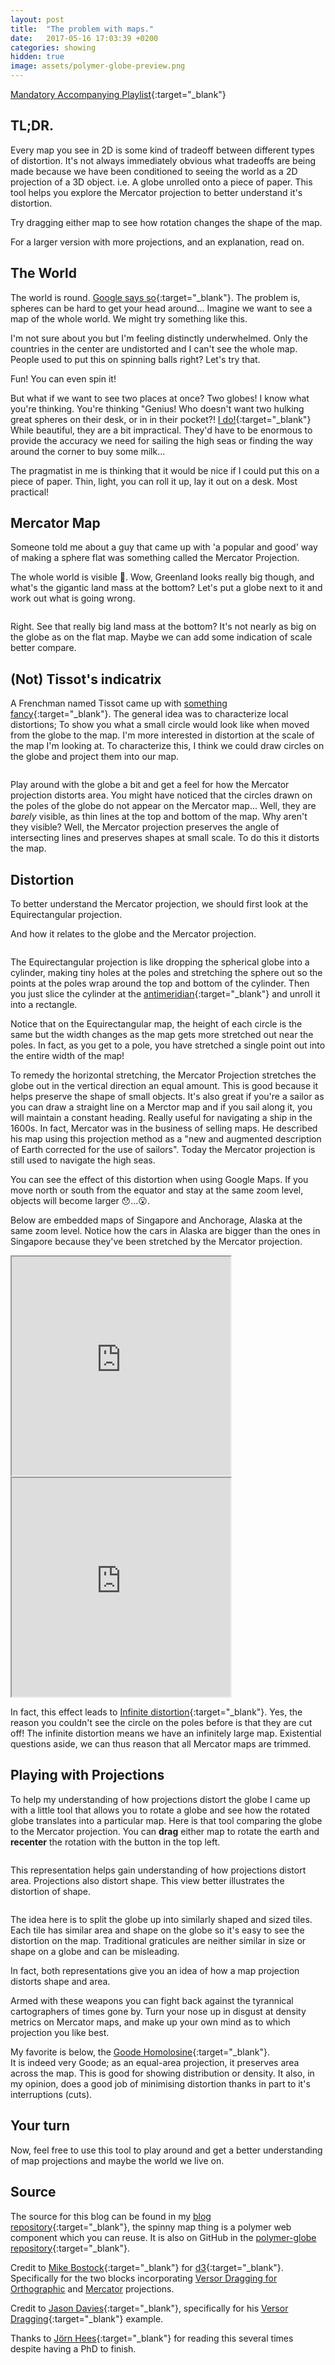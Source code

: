 ```yaml
---
layout: post
title:  "The problem with maps."
date:   2017-05-16 17:03:39 +0200
categories: showing
hidden: true
image: assets/polymer-globe-preview.png
---
```


<style type="text/css">
.mapwrap {
    display:flex;
    align-items:center;
    justify-content:center;
    flex-wrap:wrap;
}
</style>

<link rel="import" href="/assets/bower/globe-map/globe-map.html">

[Mandatory Accompanying Playlist](https://open.spotify.com/user/pingbat/playlist/3ILYt5u8hdZ1d5H1lNZSuN){:target="_blank"}

## TL;DR.

Every map you see in 2D is some kind of tradeoff between different types of distortion. It's not always immediately obvious what tradeoffs are being made because we have been conditioned to seeing the world as a 2D projection of a 3D object. i.e. A globe unrolled onto a piece of paper. This tool helps you explore the Mercator projection to better understand it's distortion.  

Try dragging either map to see how rotation changes the shape of the map.

For a larger version with more projections, and an explanation, read on.

<globe-map width='400' projections='["Orthographic", "Mercator"]' config='{"rotation":{"enabled":true, "ui_enabled":true}, "geodesic_graticule":{"enabled":true, "ui_enabled":true}, "nt_indicatrice":{"enabled":true, "ui_enabled":true}}'></globe-map>

## The World
The world is round. [Google says so](https://www.google.com/maps/@25.6150528,3.6591736,11928591m/data=!3m1!1e3){:target="_blank"}. The problem is, spheres can be hard to get your head around... Imagine we want to see a map of the whole world. We might try something like this.

<div>
<globe-map projections='["Orthographic"]' rotation='[90,0,0]' width="600" ></globe-map>
<globe-map projections='["Orthographic"]' rotation='[0,0,0]' width="600" ></globe-map>
<globe-map projections='["Orthographic"]' rotation='[-90,0,0]' width="600" ></globe-map>
</div>

I'm not sure about you but I'm feeling distinctly underwhelmed. Only the countries in the center are undistorted and I can't see the whole map.
People used to put this on spinning balls right?
Let's try that.

<globe-map width='1000' projections='["Orthographic"]' config='{"rotation":{"enabled":true, "ui_enabled":true}}'></globe-map>

Fun! You can even spin it!

But what if we want to see two places at once? Two globes! I know what you're thinking. You're thinking "Genius! Who doesn't want two hulking great spheres on their desk, or in in their pocket?! [I do!](http://www.bellerbyandco.com/){:target="_blank"} While beautiful, they are a bit impractical.
They'd have to be enormous to provide the accuracy we need for sailing the high seas or finding the way around the corner to buy some milk...

The pragmatist in me is thinking that it would be nice if I could put this on a piece of paper.
Thin, light, you can roll it up, lay it out on a desk. Most practical!


## Mercator Map

Someone told me about a guy that came up with 'a popular and good' way of making a sphere flat was something called the Mercator Projection.

<globe-map width='740' height='740' projections='["Mercator"]'></globe-map>

The whole world is visible 🤗. Wow, Greenland looks really big though, and what's the gigantic land mass at the bottom? Let's put a globe next to it and work out what is going wrong.

<div class="mapwrap">
<globe-map projections='["Orthographic"]' config='{"rotation":{"enabled":true, "ui_enabled":true}}' width='540' ></globe-map>
<globe-map projections='["Mercator"]' width='540'></globe-map>
</div>

Right. See that really big land mass at the bottom? It's not nearly as big on the globe as on the flat map. Maybe we can add some indication of scale better compare.

## (Not) Tissot's indicatrix
A Frenchman named Tissot came up with [something fancy](https://en.wikipedia.org/wiki/Tissot%27s_indicatrix){:target="_blank"}. The general idea was to characterize local distortions; To show you what a small circle would look like when moved from the globe to the map.
I'm more interested in distortion at the scale of the map I'm looking at. To characterize this, I think we could draw circles on the globe and project them into our map.

<div class="mapwrap">
<globe-map projections='["Orthographic"]' config='{"rotation":{"enabled":true, "ui_enabled":true}, "nt_indicatrice":{"enabled":true}}' width='540'></globe-map>
<globe-map projections='["Mercator"]' config='{"rotation":{"enabled":false, "ui_enabled":false}, "nt_indicatrice":{"enabled":true}}' width='540'></globe-map>
</div>

Play around with the globe a bit and get a feel for how the Mercator projection distorts area. You might have noticed that the circles drawn on the poles of the globe do not appear on the Mercator map... Well, they are *barely* visible, as thin lines at the top and bottom of the map. Why aren't they visible? Well, the Mercator projection preserves the angle of intersecting lines and preserves shapes at small scale. To do this it distorts the map.

## Distortion

To better understand the Mercator projection, we should first look at the Equirectangular projection.

<globe-map projections='["Equirectangular"]' config='{"rotation":{"enabled":false, "ui_enabled":false}, "nt_indicatrice":{"enabled":true}}' width='740'></globe-map>

And how it relates to the globe and the Mercator projection.

<div class='mapwrap'>
<globe-map width='300' projections='["Orthographic"]' config='{"rotation":{"enabled":false, "ui_enabled":false}, "nt_indicatrice":{"enabled":true}}'></globe-map>
<globe-map width='300' projections='["Equirectangular"]' config='{"rotation":{"enabled":false, "ui_enabled":false}, "nt_indicatrice":{"enabled":true}}'></globe-map>
<globe-map width='300' projections='["Mercator"]' config='{"rotation":{"enabled":false, "ui_enabled":false}, "nt_indicatrice":{"enabled":true}}'></globe-map>
</div>

The Equirectangular projection is like dropping the spherical globe into a cylinder, making tiny holes at the poles and stretching the sphere out so the points at the poles wrap around the top and bottom of the cylinder. Then you just slice the cylinder at the [antimeridian](https://en.wikipedia.org/wiki/180th_meridian){:target="_blank"} and unroll it into a rectangle.  

Notice that on the Equirectangular map, the height of each circle is the same but the width changes as the map gets more stretched out near the poles. In fact, as you get to a pole, you have stretched a single point out into the entire width of the map!  

To remedy the horizontal stretching, the Mercator Projection stretches the globe out in the vertical direction an equal amount. This is good because it helps preserve the shape of small objects. It's also great if you're a sailor as you can draw a straight line on a Merctor map and if you sail along it, you will maintain a constant heading. Really useful for navigating a ship in the 1600s. In fact, Mercator was in the business of selling maps. He described his map using this projection method as a "new and augmented description of Earth corrected for the use of sailors". Today the Mercator projection is still used to navigate the high seas.

You can see the effect of this distortion when using Google Maps. If you move north or south from the equator and stay at the same zoom level, objects will become larger 😯...😮.

Below are embedded maps of Singapore and Anchorage, Alaska at the same zoom level. Notice how the cars in Alaska are bigger than the ones in Singapore because they've been stretched by the Mercator projection.

<iframe width='350' height='350' src="https://www.google.com/maps/embed/v1/view?center=1.3479927,103.9684012
&zoom=19
&maptype=satellite
&key=AIzaSyABWm9A528mgx9YlY36IeNAoN2RmcmedmM">
</iframe>
<iframe width='350' height='350' src="https://www.google.com/maps/embed/v1/view?center=61.2143189,-149.8992335
&zoom=19
&maptype=satellite
&key=AIzaSyABWm9A528mgx9YlY36IeNAoN2RmcmedmM">
</iframe>
<br/>

In fact, this effect leads to [Infinite distortion](/showing/2017/04/29/mercator-madness.html){:target="_blank"}. Yes, the reason you couldn't see the circle on the poles before is that they are cut off! The infinite distortion means we have an infinitely large map. Existential questions aside, we can thus reason that all Mercator maps are trimmed.


## Playing with Projections

To help my understanding of how projections distort the globe I came up with a little tool that allows you to rotate a globe and see how the rotated globe translates into a particular map. Here is that tool comparing the globe to the Mercator projection. You can **drag** either map to rotate the earth and **recenter** the rotation with the button in the top left.

<div class="mapwrap">
<globe-map width='360' projections='["Orthographic", "Mercator"]' config='{"rotation":{"enabled":true, "ui_enabled":true}, "nt_indicatrice":{"enabled":true}}'></globe-map>
</div>

This representation helps gain understanding of how projections distort area. Projections also distort shape. This view better illustrates the distortion of shape.

<div class="mapwrap">
<globe-map width='360' projections='["Orthographic", "Mercator"]' config='{"rotation":{"enabled":true, "ui_enabled":true}, "geodesic_graticule":{"enabled":true}}'></globe-map>
</div>

The idea here is to split the globe up into similarly shaped and sized tiles. Each tile has similar area and shape on the globe so it's easy to see the distortion on the map. Traditional graticules are neither similar in size or shape on a globe and can be misleading.

In fact, both representations give you an idea of how a map projection distorts shape and area.

Armed with these weapons you can fight back against the tyrannical cartographers of times gone by. Turn your nose up in disgust at density metrics on Mercator maps, and make up your own mind as to which projection you like best.

My favorite is below, the [Goode Homolosine](https://en.wikipedia.org/wiki/Goode_homolosine_projection){:target="_blank"}.  
It is indeed very Goode; as an equal-area projection, it preserves area across the map. This is good for showing distribution or density. It also, in my opinion, does a good job of minimising distortion thanks in part to it's interruptions (cuts).

<globe-map width='740' projections='["Orthographic", "InterruptedHomolosine"]' config='{"rotation":{"enabled":true, "ui_enabled":true}, "geodesic_graticule":{"enabled":true}}'></globe-map>

## Your turn

Now, feel free to use this tool to play around and get a better understanding of map projections and maybe the world we live on.

<globe-map width='740' projections='["Orthographic", "InterruptedHomolosine"]' config='{"rotation":{"enabled":true, "ui_enabled":true}, "geodesic_graticule":{"enabled":true, "ui_enabled":true}, "nt_indicatrice":{"enabled":true, "ui_enabled":true}, "projection_selection":{"enabled":true}}'></globe-map>

## Source

The source for this blog can be found in my [blog repository](https://github.com/mjmdavis/mjmdavis.github.io){:target="_blank"}, the spinny map thing is a polymer web component which you can reuse. It is also on GitHub in the [polymer-globe repository](https://github.com/mjmdavis/polymer-globe){:target="_blank"}.

Credit to [Mike Bostock](https://bost.ocks.org/mike/){:target="_blank"} for [d3](https://d3js.org/){:target="_blank"}. Specifically for the two blocks incorporating [Versor Dragging for Orthographic](https://bl.ocks.org/mbostock/7ea1dde508cec6d2d95306f92642bc42) and [Mercator](https://bl.ocks.org/mbostock/1e10b76becaa4ea4471262bcae619dae) projections.

Credit to [Jason Davies](https://www.jasondavies.com/){:target="_blank"}, specifically for his [Versor Dragging](https://www.jasondavies.com/maps/rotate/){:target="_blank"} example.

Thanks to [Jörn Hees](https://joernhees.de){:target="_blank"} for reading this several times despite having a PhD to finish.
